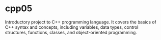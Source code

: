 # cpp05
Introductory project to C++ programming language. It covers the basics of C++ syntax and concepts, including variables, data types, control structures, functions, classes, and object-oriented programming.
